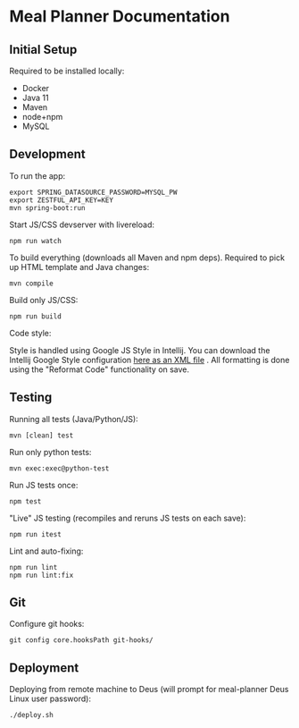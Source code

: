 # Meal Planner Documentation

## Initial Setup

Required to be installed locally:

- Docker
- Java 11
- Maven
- node+npm
- MySQL

## Development

To run the app:

```
export SPRING_DATASOURCE_PASSWORD=MYSQL_PW
export ZESTFUL_API_KEY=KEY
mvn spring-boot:run
```

Start JS/CSS devserver with livereload:

```
npm run watch
```

To build everything (downloads all Maven and npm deps). Required to pick up HTML template and Java
changes:

```
mvn compile
```

Build only JS/CSS:

```
npm run build
```

Code style:

Style is handled using Google JS Style in Intellij. You can download the Intellij Google Style
configuration [here as an XML file](https://github.com/google/styleguide/blob/gh-pages/intellij-java-google-style.xml)
. All formatting is done using the "Reformat Code" functionality on save.

## Testing

Running all tests (Java/Python/JS):

```
mvn [clean] test
```

Run only python tests:

```
mvn exec:exec@python-test 
```

Run JS tests once:

```
npm test
```

"Live" JS testing (recompiles and reruns JS tests on each save):

```
npm run itest
```

Lint and auto-fixing:

```
npm run lint
npm run lint:fix
```

## Git

Configure git hooks:

```
git config core.hooksPath git-hooks/
```

## Deployment

Deploying from remote machine to Deus (will prompt for meal-planner Deus Linux user password):

```
./deploy.sh
```
